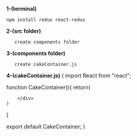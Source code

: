 **1-(terminal)**

`npm install redux react-redux`

**2-(src folder)**

 	   create components folder
     
**3-(components folder)**

 	   create cakeContainer.js
     
**4-(cakeContainer.js)**
(
import React from "react";

  function CakeContainer(){
    return(
        <div>

        </div>
    )
  }

export default CakeContainer;
)
